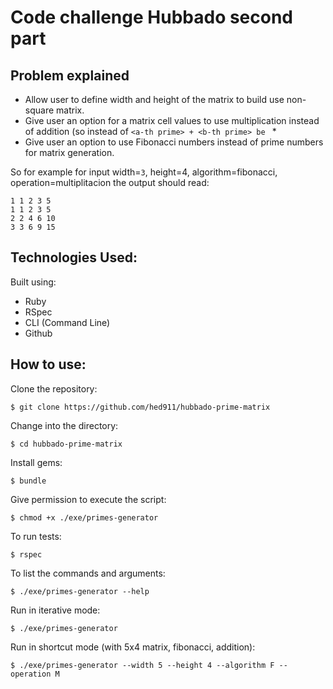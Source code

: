 # Code challenge Hubbado second part

## Problem explained

- Allow user to define width and height of the matrix to build use non-square matrix.
- Give user an option for a matrix cell values to use multiplication instead of addition (so instead of `<a-th prime> + <b-th prime> be `<a-th prime> \* <b-th prime>
- Give user an option to use Fibonacci numbers instead of prime numbers for matrix generation.

So for example for input width=`3`, height=4, algorithm=fibonacci, operation=multiplitacion the output should read:

```shell
1 1 2 3 5
1 1 2 3 5
2 2 4 6 10
3 3 6 9 15
```

## Technologies Used:

Built using:

- Ruby
- RSpec
- CLI (Command Line)
- Github

## How to use:

Clone the repository:

```shell
$ git clone https://github.com/hed911/hubbado-prime-matrix
```

Change into the directory:

```shell
$ cd hubbado-prime-matrix
```

Install gems:

```shell
$ bundle
```

Give permission to execute the script:

```shell
$ chmod +x ./exe/primes-generator
```

To run tests:

```shell
$ rspec
```

To list the commands and arguments:

```shell
$ ./exe/primes-generator --help
```

Run in iterative mode:

```shell
$ ./exe/primes-generator
```

Run in shortcut mode (with 5x4 matrix, fibonacci, addition):

```shell
$ ./exe/primes-generator --width 5 --height 4 --algorithm F --operation M
```
